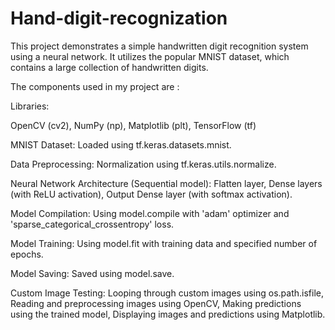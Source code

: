 # Hand-digit-recognization

This project demonstrates a simple handwritten digit recognition system using a neural network. It utilizes the popular MNIST dataset, which contains a large collection of handwritten digits.

The components used in my project are :

Libraries:

OpenCV (cv2),
NumPy (np),
Matplotlib (plt),
TensorFlow (tf)

MNIST Dataset:
  Loaded using tf.keras.datasets.mnist.
  
Data Preprocessing:
  Normalization using tf.keras.utils.normalize.
  
Neural Network Architecture (Sequential model):
      Flatten layer,
      Dense layers (with ReLU activation),
      Output Dense layer (with softmax activation).
      
Model Compilation:
   Using model.compile with 'adam' optimizer and 'sparse_categorical_crossentropy' loss.

Model Training:
   Using model.fit with training data and specified number of epochs.

Model Saving:
   Saved using model.save.

Custom Image Testing:
   Looping through custom images using os.path.isfile,
   Reading and preprocessing images using OpenCV,
   Making predictions using the trained model,
   Displaying images and predictions using Matplotlib.
